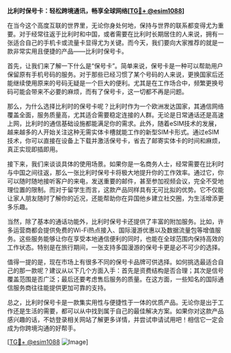 **比利时保号卡：轻松跨境通讯，畅享全球网络[[TG💪+ @esim1088](https://t.me/s/esim1088)]**

在当今这个高度互联的世界里，无论你身处何地，保持与世界的联系都变得尤为重要。对于经常往返于比利时和中国，或者需要在比利时长期居住的人来说，拥有一张适合自己的手机卡或流量卡显得尤为关键。而今天，我们要向大家推荐的就是一款非常实用且便捷的产品——比利时保号卡。

首先，让我们来了解一下什么是“保号卡”。简单来说，保号卡是一种可以帮助用户保留原有手机号码的服务。对于那些已经习惯了某个号码的人来说，更换国家后还能继续使用原来的号码无疑是一个巨大的便利。尤其是在工作场合中，频繁更换号码可能会带来不必要的麻烦，而有了保号卡，这一切都不再是问题。

那么，为什么选择比利时的保号卡呢？比利时作为一个欧洲发达国家，其通信网络覆盖全面，服务质量高，尤其适合需要稳定连接的人群。无论是日常通话还是高速上网，比利时的通信基础设施都能满足你的需求。此外，随着eSIM技术的发展，越来越多的人开始关注这种无需实体卡槽就能工作的新型SIM卡形式。通过eSIM技术，你可以直接在设备上下载并激活保号卡，省去了邮寄实体卡的时间和麻烦，真正实现即插即用。

接下来，我们来谈谈具体的使用场景。如果你是一名商务人士，经常需要在比利时与中国之间往返，那么一张比利时保号卡将极大地提升你的工作效率。通过它，你可以随时随地接听客户的来电，发送重要的邮件，甚至参加视频会议，完全不受地理位置的限制。而对于留学生而言，这款产品同样具有无可比拟的优势。它不仅能让家人朋友随时了解你的近况，还能帮助你在异国他乡建立社交圈，为生活增添更多乐趣。

当然，除了基本的通话功能外，比利时保号卡还提供了丰富的附加服务。比如，许多运营商都会提供免费的Wi-Fi热点接入、国际漫游优惠以及数据流量包等增值服务。这些服务能够让你在享受本地通信便利的同时，也能在全球范围内保持高效的工作状态。特别是在旅行期间，一张支持多国漫游的保号卡更是必不可少的选择。

值得一提的是，现在市场上有很多不同的保号卡品牌可供选择。如何挑选最适合自己的那一款呢？建议从以下几个方面入手：首先是资费结构是否合理；其次是信号覆盖范围是否广泛；最后还要考虑售后服务的质量。在这方面，一些知名的国际通信服务商往往能提供更加可靠的支持。

总之，比利时保号卡是一款集实用性与便捷性于一体的优质产品。无论你是出于工作还是生活的需要，都可以从中找到属于自己的最佳解决方案。如果你对这款产品感兴趣的话，不妨登录相关网站了解更多详情，并尝试申请试用吧！相信它一定会成为你跨境沟通的好帮手。

[[TG💪+ @esim1088](https://t.me/s/esim1088) ![Image](https://i.postimg.cc/4NQfJmqS/Snipaste-2025-05-13-00-14-12.png)]
